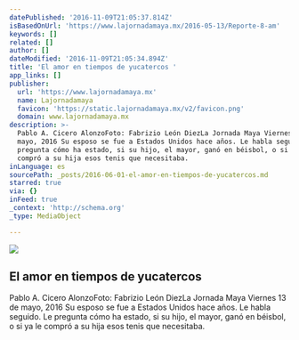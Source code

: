 ```yaml
---
datePublished: '2016-11-09T21:05:37.814Z'
isBasedOnUrl: 'https://www.lajornadamaya.mx/2016-05-13/Reporte-8-am'
keywords: []
related: []
author: []
dateModified: '2016-11-09T21:05:34.894Z'
title: 'El amor en tiempos de yucatercos '
app_links: []
publisher:
  url: 'https://www.lajornadamaya.mx'
  name: Lajornadamaya
  favicon: 'https://static.lajornadamaya.mx/v2/favicon.png'
  domain: www.lajornadamaya.mx
description: >-
  Pablo A. Cicero AlonzoFoto: Fabrizio León DiezLa Jornada Maya Viernes 13 de
  mayo, 2016 Su esposo se fue a Estados Unidos hace años. Le habla seguido. Le
  pregunta cómo ha estado, si su hijo, el mayor, ganó en béisbol, o si ya le
  compró a su hija esos tenis que necesitaba.
inLanguage: es
sourcePath: _posts/2016-06-01-el-amor-en-tiempos-de-yucatercos.md
starred: true
via: {}
inFeed: true
_context: 'http://schema.org'
_type: MediaObject

---
```

<article style=""><img src="https://s3-us-west-2.amazonaws.com/the-grid-img/p/9ea4e9d84c9fcf62ea8be7a79b0e110fac3b22c3.jpg" /><h1>El amor en tiempos de yucatercos </h1><p>Pablo A. Cicero AlonzoFoto: Fabrizio León DiezLa Jornada Maya Viernes 13 de mayo, 2016 Su esposo se fue a Estados Unidos hace años. Le habla seguido. Le pregunta cómo ha estado, si su hijo, el mayor, ganó en béisbol, o si ya le compró a su hija esos tenis que necesitaba.</p></article>